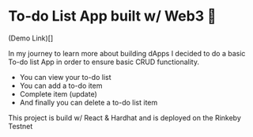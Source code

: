 # To-do List App built w/ Web3 🦄

(Demo Link)[]

In my journey to learn more about building dApps I decided to do a basic To-do list App
in order to ensure basic CRUD functionality.

- You can view your to-do list
- You can add a to-do item
- Complete item (update)
- And finally you can delete a to-do list item


This project is build w/ React & Hardhat and is deployed on the Rinkeby Testnet
